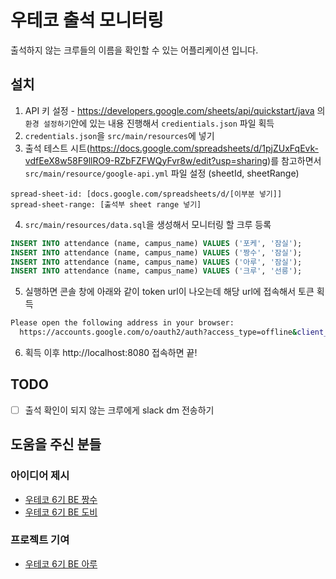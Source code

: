 # 우테코 출석 모니터링

출석하지 않는 크루들의 이름을 확인할 수 있는 어플리케이션 입니다.

## 설치

1. API 키 설정 - https://developers.google.com/sheets/api/quickstart/java 의 `환경 설정하기`안에 있는 내용 진행해서 `credientials.json` 파일
   획득
2. `credentials.json`을 `src/main/resources`에 넣기
3. 출석 테스트 시트(https://docs.google.com/spreadsheets/d/1pjZUxFqEvk-vdfEeX8w58F9llRO9-RZbFZFWQyFvr8w/edit?usp=sharing)를
   참고하면서 `src/main/resource/google-api.yml` 파일 설정 (sheetId, sheetRange)

```
spread-sheet-id: [docs.google.com/spreadsheets/d/[이부분 넣기]]
spread-sheet-range: [출석부 sheet range 넣기]
```

4. `src/main/resources/data.sql`을 생성해서 모니터링 할 크루 등록

``` sql
INSERT INTO attendance (name, campus_name) VALUES ('포케', '잠실');
INSERT INTO attendance (name, campus_name) VALUES ('짱수', '잠실');
INSERT INTO attendance (name, campus_name) VALUES ('아루', '잠실');
INSERT INTO attendance (name, campus_name) VALUES ('크루', '선릉');
```

5. 실행하면 콘솔 창에 아래와 같이 token url이 나오는데 해당 url에 접속해서 토큰 획득

```bash
Please open the following address in your browser:
  https://accounts.google.com/o/oauth2/auth?access_type=offline&client_id=`클라이언트id`.apps.googleusercontent.com&redirect_uri=http://localhost:8888/Callback&response_type=code&scope=https://www.googleapis.com/auth/spreadsheets.readonly
```

6. 획득 이후 http://localhost:8080 접속하면 끝!

## TODO

- [ ] 출석 확인이 되지 않는 크루에게 slack dm 전송하기

## 도움을 주신 분들

### 아이디어 제시

- [우테코 6기 BE 짱수](https://github.com/zangsu)
- [우테코 6기 BE 도비](https://github.com/Dobby-Kim)

### 프로젝트 기여

- [우테코 6기 BE 아루](https://github.com/donghoony)